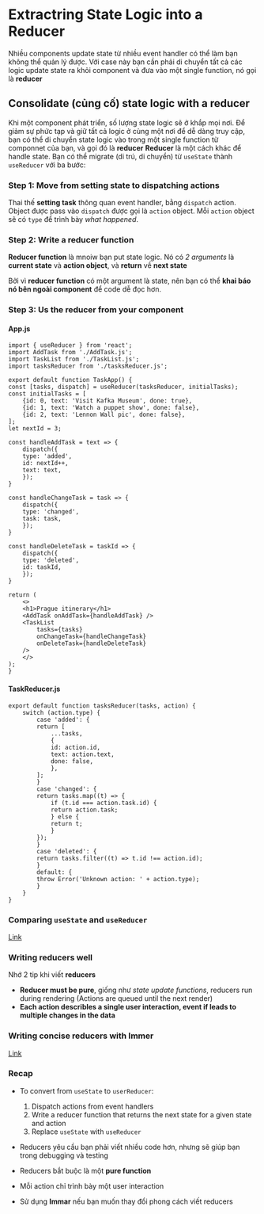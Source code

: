 # Extractring State Logic into a Reducer

Nhiều components update state từ nhiều event handler có thể làm bạn không thể quản lý được. Với case này bạn cần phải di chuyển tất cả các logic update state ra khỏi component và đưa vào một single function, nó gọi là  **reducer**

## Consolidate (củng cố) state logic with a reducer

Khi một component phát triển, số lượng state logic sẽ ở khắp mọi nơi. Để giảm sự phức tạp và giữ tất cả logic ở cùng một nơi để dễ dàng truy cập, bạn có thể di chuyển state logic vào trong một single function từ componnet của bạn, và gọi đó là **reducer**
**Reducer** là một cách khác để handle state. Bạn có thể migrate (di trú, di chuyển) từ `useState` thành `useReducer` với ba bước:

### Step 1: Move from setting state to dispatching actions

Thai thế **setting task** thông quan event handler, bằng `dispatch` action.
Object được pass vào `dispatch` được gọi là `action` object. Mỗi `action` object sẽ có `type` để trình bày *what happened*.

### Step 2: Write a reducer function

**Reducer function** là mnoiw bạn put state logic. Nó có *2 arguments* là **current state** và **action object**, và **return** về **next state**

Bởi vì **reducer function** có một argument là state, nên bạn có thể **khai báo nó bên ngoài component** để code dễ đọc hơn.

### Step 3: Us the reducer from your component

#### App.js
    import { useReducer } from 'react';
    import AddTask from './AddTask.js';
    import TaskList from './TaskList.js';
    import tasksReducer from './tasksReducer.js';

    export default function TaskApp() {
    const [tasks, dispatch] = useReducer(tasksReducer, initialTasks);
    const initialTasks = [
        {id: 0, text: 'Visit Kafka Museum', done: true},
        {id: 1, text: 'Watch a puppet show', done: false},
        {id: 2, text: 'Lennon Wall pic', done: false},
    ];
    let nextId = 3;

    const handleAddTask = text => {
        dispatch({
        type: 'added',
        id: nextId++,
        text: text,
        });
    }

    const handleChangeTask = task => {
        dispatch({
        type: 'changed',
        task: task,
        });
    }

    const handleDeleteTask = taskId => {
        dispatch({
        type: 'deleted',
        id: taskId,
        });
    }

    return (
        <>
        <h1>Prague itinerary</h1>
        <AddTask onAddTask={handleAddTask} />
        <TaskList
            tasks={tasks}
            onChangeTask={handleChangeTask}
            onDeleteTask={handleDeleteTask}
        />
        </>
    );
    }

#### TaskReducer.js
    export default function tasksReducer(tasks, action) {
        switch (action.type) {
            case 'added': {
            return [
                ...tasks,
                {
                id: action.id,
                text: action.text,
                done: false,
                },
            ];
            }
            case 'changed': {
            return tasks.map((t) => {
                if (t.id === action.task.id) {
                return action.task;
                } else {
                return t;
                }
            });
            }
            case 'deleted': {
            return tasks.filter((t) => t.id !== action.id);
            }
            default: {
            throw Error('Unknown action: ' + action.type);
            }
        }
    }


### Comparing `useState` and `useReducer`

[Link](https://react.dev/learn/extracting-state-logic-into-a-reducer#comparing-usestate-and-usereducer)

### Writing reducers well

Nhớ 2 tip khi viết **reducers**

- **Reducer must be pure**, giống như *state update functions*, reducers run during rendering (Actions are queued until the next render)
- **Each action describles a single user interaction, event if leads to multiple changes in the data**

### Writing concise reducers with Immer

[Link](https://react.dev/learn/extracting-state-logic-into-a-reducer#writing-concise-reducers-with-immer)


### Recap

- To convert from `useState` to `userReducer`:

    1. Dispatch actions from event handlers
    2. Write a reducer function that returns the next state for a given state and action
    3. Replace `useState` with `useReducer`

- Reducers yêu cầu bạn phải viết nhiều code hơn, nhưng sẽ giúp bạn trong debugging và testing
- Reducers bắt buộc là một **pure function**
- Mỗi action chỉ trình bày một user interaction
- Sử dụng **Immar** nếu bạn muốn thay đổi phong cách viết reducers
